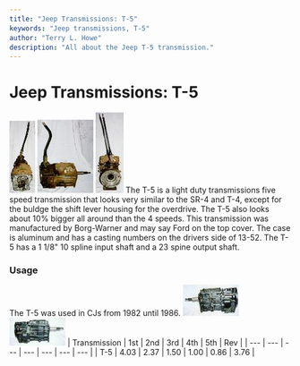 ```yaml
---
title: "Jeep Transmissions: T-5"
keywords: "Jeep transmissions, T-5"
author: "Terry L. Howe"
description: "All about the Jeep T-5 transmission."
---
```


# Jeep Transmissions: T-5
[![T-5 front](/trans/t501f_.jpg)](/trans/t501f.jpg)
[![T-5 side](/trans/t501s_.jpg)](/trans/t501s.jpg)
[![T-5 back](/trans/t501b_.jpg)](/trans/t501b.jpg)
The T-5 is a light duty transmissions five speed transmission that
looks very similar to the SR-4 and T-4, except for the buldge the
shift lever housing for the overdrive.  The T-5 also looks about
10% bigger all around than the 4 speeds.  This transmission was
manufactured by Borg-Warner and may say Ford on the top cover.
The case is aluminum and has a casting numbers on the drivers
side of 13-52.  The T-5 has a 1 1/8" 10 spline input shaft and a
23 spine output shaft.
### Usage
The T-5 was used in CJs from 1982 until 1986.
[![T-5 side](/trans/t5dsT.jpg)](/trans/t5ds.jpg)
[![T-5 passenger side](/trans/t5psT.jpg)](/trans/t5ps.jpg)
| Transmission | 1st | 2nd | 3rd | 4th | 5th | Rev |
| --- | --- | --- | --- | --- | --- | --- |
| T-5 | 4.03 | 2.37 | 1.50 | 1.00 | 0.86 | 3.76 |
